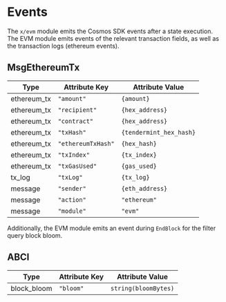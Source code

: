 <!--
order: 7
-->

# Events

The `x/evm` module emits the Cosmos SDK events after a state execution. The EVM module emits events of the relevant transaction fields, as well as the transaction logs (ethereum events).

## MsgEthereumTx

| Type        | Attribute Key      | Attribute Value         |
| ----------- | ------------------ | ----------------------- |
| ethereum_tx | `"amount"`         | `{amount}`              |
| ethereum_tx | `"recipient"`      | `{hex_address}`         |
| ethereum_tx | `"contract"`       | `{hex_address}`         |
| ethereum_tx | `"txHash"`         | `{tendermint_hex_hash}` |
| ethereum_tx | `"ethereumTxHash"` | `{hex_hash}`            |
| ethereum_tx | `"txIndex"`        | `{tx_index}`            |
| ethereum_tx | `"txGasUsed"`      | `{gas_used}`            |
| tx_log      | `"txLog"`          | `{tx_log}`              |
| message     | `"sender"`         | `{eth_address}`         |
| message     | `"action"`         | `"ethereum"`            |
| message     | `"module"`         | `"evm"`                 |


Additionally, the EVM module emits an event during `EndBlock` for the filter query block bloom.

## ABCI

| Type        | Attribute Key | Attribute Value      |
| ----------- | ------------- | -------------------- |
| block_bloom | `"bloom"`     | `string(bloomBytes)` |
